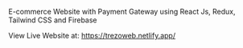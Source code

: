 E-commerce Website with Payment Gateway using React Js, Redux, Tailwind CSS and Firebase

View Live Website at: https://trezoweb.netlify.app/
